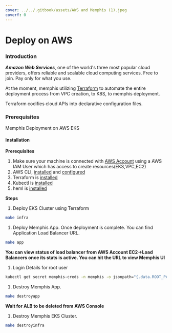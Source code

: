 ```yaml
---
cover: ../../.gitbook/assets/AWS and Memphis (1).jpeg
coverY: 0
---
```


# Deploy on AWS

### Introduction

_**Amazon Web Services**_, one of the world's three most popular cloud providers, offers reliable and scalable cloud computing services. Free to join. Pay only for what you use.

At the moment, memphis utilizing [Terraform](https://www.terraform.io/) to automate the entire deployment process from VPC creation, to K8S, to memphis deployment.

Terraform codifies cloud APIs into declarative configuration files.

### Prerequisites





Memphis Deployment on AWS EKS

#### Installation

**Prerequisites**

1. Make sure your machine is connected with [AWS Account](https://portal.aws.amazon.com/billing/signup?nc2=h\_ct\&src=default\&redirect\_url=https%3A%2F%2Faws.amazon.com%2Fregistration-confirmation#/start) using a AWS IAM User which has access to create resources(EKS,VPC,EC2)
2. AWS CLI, [installed](https://docs.aws.amazon.com/cli/latest/userguide/getting-started-install.html) and [configured](https://docs.aws.amazon.com/cli/latest/userguide/cli-chap-configure.html)
3. Terraform is [installed](https://learn.hashicorp.com/tutorials/terraform/install-cli?in=terraform/aws-get-started)
4. Kubectl is [installed](https://kubernetes.io/docs/tasks/tools/install-kubectl/)
5. heml is [installed](https://helm.sh/docs/intro/install/)

**Steps**

1. Deploy EKS Cluster using Terraform

```bash
make infra
```

1. Deploy Memphis App. Once deployment is complete. You can find Application Load Balancer URL.

```bash
make app
```

**You can view status of load balancer from AWS Account EC2->Load Balancers once its stats is active. You can hit the URL to view Memphis UI**

1. Login Details for root user

```bash
kubectl get secret memphis-creds -n memphis -o jsonpath="{.data.ROOT_PASSWORD}" | base64 --decode
```

1. Destroy Memphis App.

```bash
make destroyapp
```

**Wait for ALB to be deleted from AWS Console**

1. Destroy Memphis EKS Cluster.

```bash
make destroyinfra
```
